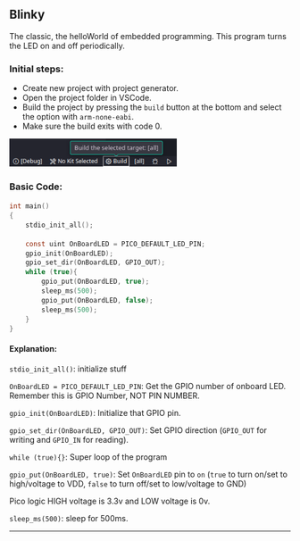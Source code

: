 ## Blinky

The classic, the helloWorld of embedded programming. This program turns the LED on and off periodically.

### Initial steps: 
- Create new project with project generator.
- Open the project folder in VSCode.
- Build the project by pressing the `build` button at the bottom and select the option with `arm-none-eabi`.
- Make sure the build exits with code 0.

<img src="../assets/buildButton.png" width="300">

### Basic Code:

``` C
int main()
{
    stdio_init_all();

    const uint OnBoardLED = PICO_DEFAULT_LED_PIN;
    gpio_init(OnBoardLED);
    gpio_set_dir(OnBoardLED, GPIO_OUT);
    while (true){
        gpio_put(OnBoardLED, true);
        sleep_ms(500);
        gpio_put(OnBoardLED, false);
        sleep_ms(500);
    }
}
```

#### Explanation:
`stdio_init_all()`: initialize stuff

`OnBoardLED = PICO_DEFAULT_LED_PIN`: Get the GPIO number of onboard LED. Remember this is GPIO Number, NOT PIN NUMBER.

`gpio_init(OnBoardLED)`: Initialize that GPIO pin.

`gpio_set_dir(OnBoardLED, GPIO_OUT)`: Set GPIO direction (`GPIO_OUT` for writing and `GPIO_IN` for reading).

`while (true){}`: Super loop of the program

`gpio_put(OnBoardLED, true)`: Set `OnBoardLED` pin to `on` (`true` to turn on/set to high/voltage to VDD, `false` to turn off/set to low/voltage to GND)

Pico logic HIGH voltage is 3.3v and LOW voltage is 0v.

`sleep_ms(500)`: sleep for 500ms.

---

